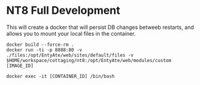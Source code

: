 # NT8 Full Development

This will create a docker that will persist DB changes betweeb restarts, and allows you to mount your local files in the container.

    docker build --force-rm .
    docker run -ti -p 8888:80 -v ./files:/opt/EntyAte/web/sites/default/files -v $HOME/workspace/cottaging/nt8:/opt/EntyAte/web/modules/custom [IMAGE_ID]

    docker exec -it [CONTAINER_ID] /bin/bash
